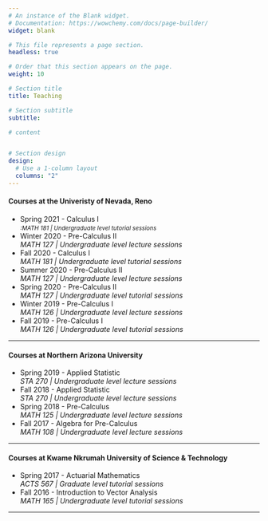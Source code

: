 ```yaml
---
# An instance of the Blank widget.
# Documentation: https://wowchemy.com/docs/page-builder/
widget: blank

# This file represents a page section.
headless: true

# Order that this section appears on the page.
weight: 10

# Section title
title: Teaching

# Section subtitle
subtitle:

# content


# Section design
design:
  # Use a 1-column layout
  columns: "2" 
---
```


#### Courses at the Univeristy of Nevada, Reno
* Spring 2021 - Calculus I \
  *<small>:MATH 181 | Undergraduate level tutorial sessions</small>*
* Winter 2020 - Pre-Calculus II <br/>
   *MATH 127 | Undergraduate level lecture sessions* 
* Fall 2020 - Calculus I <br/>
   *MATH 181 | Undergraduate level tutorial sessions*
* Summer 2020 - Pre-Calculus II <br/>
   *MATH 127 | Undergraduate level lecture sessions*
* Spring 2020 - Pre-Calculus II <br/>
   *MATH 127 | Undergraduate level tutorial sessions*
* Winter 2019 - Pre-Calculus I <br/>
   *MATH 126 | Undergraduate level lecture sessions*
* Fall 2019 - Pre-Calculus I <br/>
   *MATH 126 | Undergraduate level tutorial sessions* 

---

#### Courses at Northern Arizona University
* Spring 2019 - Applied Statistic \
  *STA 270 | Undergraduate level lecture sessions*
* Fall 2018 - Applied Statistic \
  *STA 270 | Undergraduate level lecture sessions*
* Spring 2018 - Pre-Calculus \
  *MATH 125 | Undergraduate level lecture sessions*
* Fall 2017 - Algebra for Pre-Calculus \
  *MATH 108 | Undergraduate level lecture sessions*
  
---

#### Courses at Kwame Nkrumah University of Science & Technology
* Spring 2017 - Actuarial Mathematics \
  *ACTS 567 | Graduate level tutorial sessions*
* Fall 2016 - Introduction to Vector Analysis \
  *MATH 165 | Undergraduate level tutorial sessions*

---







  
